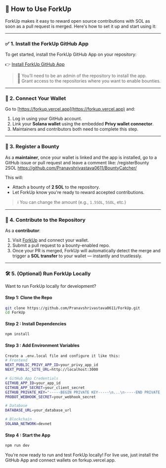 ## 🚀 How to Use ForkUp

ForkUp makes it easy to reward open source contributions with SOL as soon as a pull request is merged. Here's how to set it up and start using it:

---

### ✅ 1. Install the ForkUp GitHub App

To get started, install the ForkUp GitHub App on your repository:

👉 [Install ForkUp GitHub App](https://github.com/apps/forkupApp)

> 🔐 You’ll need to be an admin of the repository to install the app.  
> 📌 Grant access to the repositories where you want to enable bounties.

---

### 🔗 2. Connect Your Wallet

Go to [https://forkup.vercel.app](https://forkup.vercel.app) and:

1. Log in using your GitHub account.
2. Link your **Solana wallet** using the embedded **Privy wallet connector**.
3. Maintainers and contributors both need to complete this step.

---

### 💬 3. Register a Bounty

As a **maintainer**, once your wallet is linked and the app is installed, go to a GitHub issue or pull request and leave a comment like: /registerBounty 2SOL https://github.com/Pranavshrivastava0611/BountyCatcher/


This will:

- Attach a bounty of **2 SOL** to the repository.
- Let ForkUp know you're ready to reward accepted contributions.

> ℹ️ You can change the amount (e.g., `1.5SOL`, `5SOL`, etc.)

---

### 🔁 4. Contribute to the Repository

As a **contributor**:

1. Visit [ForkUp](https://forkup.vercel.app) and connect your wallet.
2. Submit a pull request to a bounty-enabled repo.
3. Once your PR is merged, ForkUp will automatically detect the merge and trigger a **SOL transfer** to your wallet — instantly and trustlessly.

---

### 🛠️ 5. (Optional) Run ForkUp Locally

Want to run ForkUp locally for development?

#### Step 1: Clone the Repo

```bash
git clone https://github.com/Pranavshrivastava0611/ForkUp.git
cd ForkUp
```
#### Step 2 : Install Dependencies
```bash
npm install
```
#### Step 3 : Add Environment Variables
```bash
Create a .env.local file and configure it like this:
# Frontend
NEXT_PUBLIC_PRIVY_APP_ID=your_privy_app_id
NEXT_PUBLIC_SITE_URL=http://localhost:3000

# GitHub App Credentials
GITHUB_APP_ID=your_app_id
GITHUB_APP_SECRET=your_client_secret
GITHUB_PRIVATE_KEY="-----BEGIN PRIVATE KEY-----\n...\n-----END PRIVATE KEY-----"
PROBOT_WEBHOOK_SECRET=your_webhook_secret

# Database
DATABASE_URL=your_database_url

# Blockchain
SOLANA_NETWORK=devnet
```

#### Step 4 : Start the App
```bash
npm run dev
```
You’re now ready to run and test ForkUp locally!
For live use, just install the GitHub App and connect wallets on forkup.vercel.app.

